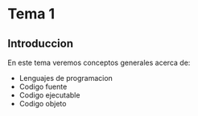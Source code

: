 # Tema 1
## Introduccion

En este tema veremos conceptos generales acerca de:

- Lenguajes de programacion
- Codigo fuente
- Codigo ejecutable
- Codigo objeto
